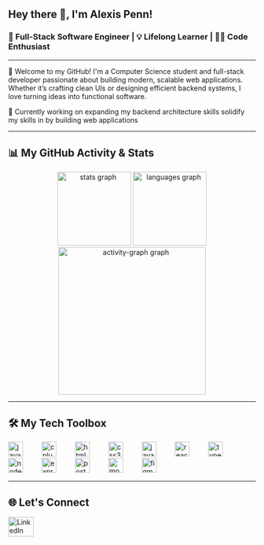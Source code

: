 <h2 align="left">Hey there 👋, I'm Alexis Penn!</h2>
<h3 align="left">🚀 Full-Stack Software Engineer | 💡 Lifelong Learner | 👨‍💻 Code Enthusiast</h3>

---

🌟 Welcome to my GitHub! I'm a Computer Science student and full-stack developer passionate about building modern, scalable web applications. Whether it’s crafting clean UIs or designing efficient backend systems, I love turning ideas into functional software.

🔭 Currently working on expanding my backend architecture skills solidify my skills in by building web applications

---

## 📊 My GitHub Activity & Stats

<div align="center">
  <img src="https://github-readme-stats.vercel.app/api?username=lexp2204&hide_title=false&hide_rank=false&show_icons=true&include_all_commits=true&count_private=true&disable_animations=false&theme=dark&locale=en&hide_border=false&order=1" height="150" alt="stats graph"  />
  <img src="https://github-readme-stats.vercel.app/api/top-langs?username=lexp2204&locale=en&hide_title=false&layout=compact&card_width=320&langs_count=5&theme=dark&hide_border=false&order=2" height="150" alt="languages graph"  />
  <img src="https://github-readme-activity-graph.vercel.app/graph?username=lexp2204&radius=16&theme=github-dark&area=true&order=5" height="300" alt="activity-graph graph"  />
</div>

---

## 🛠 My Tech Toolbox

<div align="left">
  <img src="https://cdn.jsdelivr.net/gh/devicons/devicon/icons/java/java-original.svg" height="30" alt="java logo" />
  <img width="30" />

  <img src="https://cdn.jsdelivr.net/gh/devicons/devicon/icons/cplusplus/cplusplus-original.svg" height="30" alt="cplusplus logo" />
  <img width="30" />

  <img src="https://cdn.jsdelivr.net/gh/devicons/devicon/icons/html5/html5-original.svg" height="30" alt="html5 logo" />
  <img width="30" />

  <img src="https://cdn.jsdelivr.net/gh/devicons/devicon/icons/css3/css3-original.svg" height="30" alt="css3 logo" />
  <img width="30" />

  <img src="https://cdn.jsdelivr.net/gh/devicons/devicon/icons/javascript/javascript-original.svg" height="30" alt="javascript logo" />
  <img width="30" />

  <img src="https://cdn.jsdelivr.net/gh/devicons/devicon/icons/react/react-original.svg" height="30" alt="react logo" />
  <img width="30" />

  <img src="https://cdn.jsdelivr.net/gh/devicons/devicon/icons/typescript/typescript-original.svg" height="30" alt="typescript logo" />
  <img width="30" />

  <img src="https://cdn.jsdelivr.net/gh/devicons/devicon/icons/nodejs/nodejs-original.svg" height="30" alt="nodejs logo" />
  <img width="30" />

  <img src="https://cdn.jsdelivr.net/gh/devicons/devicon/icons/express/express-original.svg" height="30" alt="express logo" />
  <img width="30" />

  <img src="https://cdn.jsdelivr.net/gh/devicons/devicon/icons/postgresql/postgresql-original.svg" height="30" alt="postgresql logo" />
  <img width="30" />

  <img src="https://cdn.jsdelivr.net/gh/devicons/devicon/icons/mongodb/mongodb-original.svg" height="30" alt="mongodb logo" />
  <img width="30" />

  <img src="https://cdn.jsdelivr.net/gh/devicons/devicon/icons/figma/figma-original.svg" height="30" alt="figma logo" />
</div>

---

## 🌐 Let's Connect

<div align="left">
  <a href="https://www.linkedin.com/in/alexis-penn-b48331263/" target="_blank">
    <img src="https://raw.githubusercontent.com/maurodesouza/profile-readme-generator/master/src/assets/icons/social/linkedin/default.svg" width="52" height="40" alt="LinkedIn" />
  </a>
</div>


